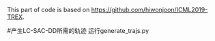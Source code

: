 This part of code is based on https://github.com/hiwonjoon/ICML2019-TREX.

#产生LC-SAC-DD所需的轨迹
运行generate_trajs.py

